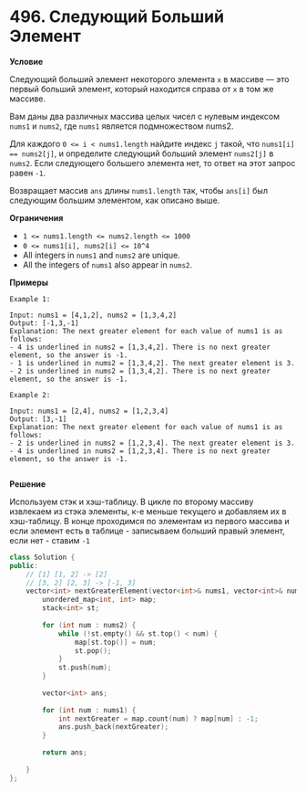 # 496. Следующий Больший Элемент

**Условие**

Следующий больший элемент некоторого элемента `x` в массиве — это первый больший элемент, который находится справа от `x` в том же массиве.

Вам даны два различных массива целых чисел с нулевым индексом `nums1` и `nums2`, где `nums1` является подмножеством nums2.

Для каждого `0 <= i < nums1.length` найдите индекс `j` такой, что `nums1[i] == nums2[j]`, и определите следующий больший элемент `nums2[j]` в `nums2`. Если следующего большего элемента нет, то ответ на этот запрос равен `-1`.

Возвращает массив `ans` длины `nums1.length` так, чтобы `ans[i]` был следующим большим элементом, как описано выше.

**Ограничения**
- `1 <= nums1.length <= nums2.length <= 1000`
- `0 <= nums1[i], nums2[i] <= 10^4`
- All integers in `nums1` and `nums2` are unique.
- All the integers of `nums1` also appear in `nums2`.


**Примеры**
```
Example 1:

Input: nums1 = [4,1,2], nums2 = [1,3,4,2]
Output: [-1,3,-1]
Explanation: The next greater element for each value of nums1 is as follows:
- 4 is underlined in nums2 = [1,3,4,2]. There is no next greater element, so the answer is -1.
- 1 is underlined in nums2 = [1,3,4,2]. The next greater element is 3.
- 2 is underlined in nums2 = [1,3,4,2]. There is no next greater element, so the answer is -1.

Example 2:

Input: nums1 = [2,4], nums2 = [1,2,3,4]
Output: [3,-1]
Explanation: The next greater element for each value of nums1 is as follows:
- 2 is underlined in nums2 = [1,2,3,4]. The next greater element is 3.
- 4 is underlined in nums2 = [1,2,3,4]. There is no next greater element, so the answer is -1.
 
```


**Решение**

Используем стэк и хэш-таблицу. В цикле по второму массиву извлекаем из стэка элементы, к-е меньше текущего и добавляем их в хэш-таблицу. В конце проходимся по элементам из первого массива и если элемент есть в таблице - записываем больший правый элемент, если нет - ставим `-1`
```C++
class Solution {
public:
    // [1] [1, 2] -> [2]
    // [3, 2] [2, 3] -> [-1, 3]
    vector<int> nextGreaterElement(vector<int>& nums1, vector<int>& nums2) {
        unordered_map<int, int> map;
        stack<int> st;
        
        for (int num : nums2) {
            while (!st.empty() && st.top() < num) {
                map[st.top()] = num;
                st.pop();
            }
            st.push(num);
        }
        
        vector<int> ans;
        
        for (int num : nums1) {
            int nextGreater = map.count(num) ? map[num] : -1;
            ans.push_back(nextGreater);
        }
        
        return ans;
        
    }
};
```






 


 


